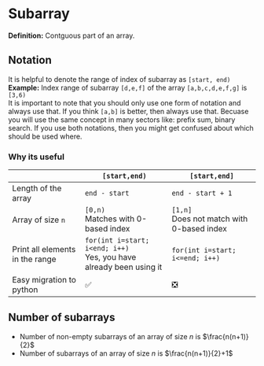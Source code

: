 # Subarray
**Definition:** Contguous part of an array.

## Notation
It is helpful to denote the range of index of subarray as `[start, end)`\
**Example:** Index range of subarray `[d,e,f]` of the array `[a,b,c,d,e,f,g]` is `[3,6)`\
It is important to note that you should only use one form of notation and always use that. If you think `[a,b]` is better, then always use that. Becuase you will use the same concept in many sectors like: prefix sum, binary search. If you use both notations, then you might get confused about which should be used where.
### Why its useful
|                                 | `[start,end)`                                                         | `[start,end]`                                |
| ------------------------------- | --------------------------------------------------------------------- | -------------------------------------------- |
| Length of the array             | `end - start`                                                         | `end - start + 1`                            |
| Array of size `n`               | `[0,n)`<br>Matches with 0-based index                                 | `[1,n]`<br>Does not match with 0-based index |
| Print all elements in the range | `for(int i=start; i<end; i++)`<br>Yes, you have already been using it | `for(int i=start; i<=end; i++)`              |
| Easy migration to python        | ✅                                                                     | ❎                                            |

## Number of subarrays
- Number of non-empty subarrays of an array of size $n$ is $\frac{n(n+1)}{2}$
- Number of subarrays of an array of size $n$ is $\frac{n(n+1)}{2}+1$
